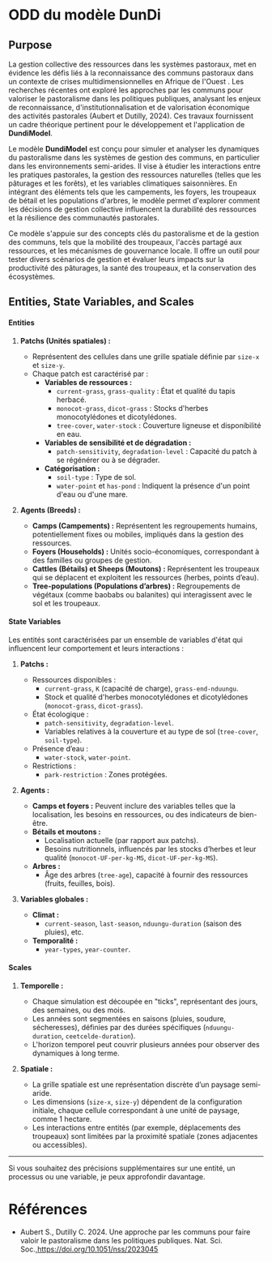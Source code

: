 # ODD du modèle DunDi

## Purpose

La gestion collective des ressources dans les systèmes pastoraux, met en évidence les défis liés à la reconnaissance des communs pastoraux dans un contexte de crises multidimensionnelles en Afrique de l'Ouest . Les recherches récentes ont exploré les approches par les communs pour valoriser le pastoralisme dans les politiques publiques, analysant les enjeux de reconnaissance, d'institutionnalisation et de valorisation économique des activités pastorales (Aubert et Dutilly, 2024). Ces travaux fournissent un cadre théorique pertinent pour le développement et l'application de **DundiModel**. 

Le modèle **DundiModel** est conçu pour simuler et analyser les dynamiques du pastoralisme dans les systèmes de gestion des communs, en particulier dans les environnements semi-arides. Il vise à étudier les interactions entre les pratiques pastorales, la gestion des ressources naturelles (telles que les pâturages et les forêts), et les variables climatiques saisonnières. En intégrant des éléments tels que les campements, les foyers, les troupeaux de bétail et les populations d'arbres, le modèle permet d'explorer comment les décisions de gestion collective influencent la durabilité des ressources et la résilience des communautés pastorales.

Ce modèle s'appuie sur des concepts clés du pastoralisme et de la gestion des communs, tels que la mobilité des troupeaux, l'accès partagé aux ressources, et les mécanismes de gouvernance locale. Il offre un outil pour tester divers scénarios de gestion et évaluer leurs impacts sur la productivité des pâturages, la santé des troupeaux, et la conservation des écosystèmes.

## Entities, State Variables, and Scales

#### **Entities**
1. **Patchs (Unités spatiales) :**
   - Représentent des cellules dans une grille spatiale définie par `size-x` et `size-y`.
   - Chaque patch est caractérisé par :
     - **Variables de ressources :** 
       - `current-grass`, `grass-quality` : État et qualité du tapis herbacé.
       - `monocot-grass`, `dicot-grass` : Stocks d'herbes monocotylédones et dicotylédones.
       - `tree-cover`, `water-stock` : Couverture ligneuse et disponibilité en eau.
     - **Variables de sensibilité et de dégradation :** 
       - `patch-sensitivity`, `degradation-level` : Capacité du patch à se régénérer ou à se dégrader.
     - **Catégorisation :**
       - `soil-type` : Type de sol.
       - `water-point` et `has-pond` : Indiquent la présence d'un point d'eau ou d'une mare.

2. **Agents (Breeds) :**
   - **Camps (Campements) :** Représentent les regroupements humains, potentiellement fixes ou mobiles, impliqués dans la gestion des ressources.
   - **Foyers (Households) :** Unités socio-économiques, correspondant à des familles ou groupes de gestion.
   - **Cattles (Bétails) et Sheeps (Moutons) :** Représentent les troupeaux qui se déplacent et exploitent les ressources (herbes, points d’eau).
   - **Tree-populations (Populations d’arbres) :** Regroupements de végétaux (comme baobabs ou balanites) qui interagissent avec le sol et les troupeaux.

#### **State Variables**
Les entités sont caractérisées par un ensemble de variables d'état qui influencent leur comportement et leurs interactions :
1. **Patchs :**
   - Ressources disponibles :
     - `current-grass`, `K` (capacité de charge), `grass-end-nduungu`.
     - Stock et qualité d'herbes monocotylédones et dicotylédones (`monocot-grass`, `dicot-grass`).
   - État écologique :
     - `patch-sensitivity`, `degradation-level`.
     - Variables relatives à la couverture et au type de sol (`tree-cover`, `soil-type`).
   - Présence d’eau :
     - `water-stock`, `water-point`.
   - Restrictions :
     - `park-restriction` : Zones protégées.

2. **Agents :**
   - **Camps et foyers :** Peuvent inclure des variables telles que la localisation, les besoins en ressources, ou des indicateurs de bien-être.
   - **Bétails et moutons :**
     - Localisation actuelle (par rapport aux patchs).
     - Besoins nutritionnels, influencés par les stocks d’herbes et leur qualité (`monocot-UF-per-kg-MS`, `dicot-UF-per-kg-MS`).
   - **Arbres :**
     - Âge des arbres (`tree-age`), capacité à fournir des ressources (fruits, feuilles, bois).

3. **Variables globales :**
   - **Climat :** 
     - `current-season`, `last-season`, `nduungu-duration` (saison des pluies), etc.
   - **Temporalité :** 
     - `year-types`, `year-counter`.

#### **Scales**
1. **Temporelle :**
   - Chaque simulation est découpée en "ticks", représentant des jours, des semaines, ou des mois.
   - Les années sont segmentées en saisons (pluies, soudure, sécheresses), définies par des durées spécifiques (`nduungu-duration`, `ceetcelde-duration`).
   - L'horizon temporel peut couvrir plusieurs années pour observer des dynamiques à long terme.

2. **Spatiale :**
   - La grille spatiale est une représentation discrète d’un paysage semi-aride.
   - Les dimensions (`size-x`, `size-y`) dépendent de la configuration initiale, chaque cellule correspondant à une unité de paysage, comme 1 hectare.
   - Les interactions entre entités (par exemple, déplacements des troupeaux) sont limitées par la proximité spatiale (zones adjacentes ou accessibles).

---

Si vous souhaitez des précisions supplémentaires sur une entité, un processus ou une variable, je peux approfondir davantage.

# Références 

- Aubert S., Dutilly C. 2024. Une approche par les communs pour faire valoir le pastoralisme dans les politiques publiques. Nat. Sci. Soc.,https://doi.org/10.1051/nss/2023045

